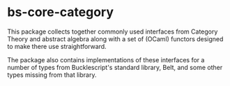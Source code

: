 # bs-core-category

This package collects together commonly used interfaces from Category Theory and abstract algebra along with a set of (OCaml) functors designed to make there use straightforward.

The package also contains implementations of these interfaces for a number of types from Bucklescript's standard library, Belt, and some other types missing from that library.
